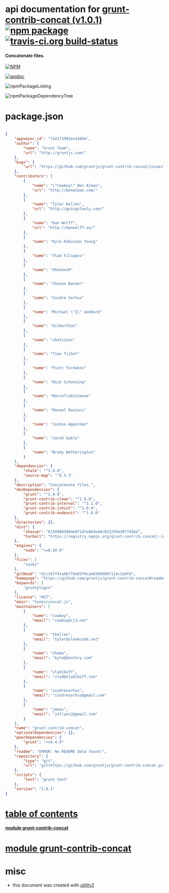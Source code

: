# api documentation for  [grunt-contrib-concat (v1.0.1)](https://github.com/gruntjs/grunt-contrib-concat#readme)  [![npm package](https://img.shields.io/npm/v/npmdoc-grunt-contrib-concat.svg?style=flat-square)](https://www.npmjs.org/package/npmdoc-grunt-contrib-concat) [![travis-ci.org build-status](https://api.travis-ci.org/npmdoc/node-npmdoc-grunt-contrib-concat.svg)](https://travis-ci.org/npmdoc/node-npmdoc-grunt-contrib-concat)
#### Concatenate files.

[![NPM](https://nodei.co/npm/grunt-contrib-concat.png?downloads=true)](https://www.npmjs.com/package/grunt-contrib-concat)

[![apidoc](https://npmdoc.github.io/node-npmdoc-grunt-contrib-concat/build/screenCapture.buildNpmdoc.browser.%252Fhome%252Ftravis%252Fbuild%252Fnpmdoc%252Fnode-npmdoc-grunt-contrib-concat%252Ftmp%252Fbuild%252Fapidoc.html.png)](https://npmdoc.github.io/node-npmdoc-grunt-contrib-concat/build/apidoc.html)

![npmPackageListing](https://npmdoc.github.io/node-npmdoc-grunt-contrib-concat/build/screenCapture.npmPackageListing.svg)

![npmPackageDependencyTree](https://npmdoc.github.io/node-npmdoc-grunt-contrib-concat/build/screenCapture.npmPackageDependencyTree.svg)



# package.json

```json

{
    "appveyor_id": "l42173901ms416km",
    "author": {
        "name": "Grunt Team",
        "url": "http://gruntjs.com/"
    },
    "bugs": {
        "url": "https://github.com/gruntjs/grunt-contrib-concat/issues"
    },
    "contributors": [
        {
            "name": "\"Cowboy\" Ben Alman",
            "url": "http://benalman.com/"
        },
        {
            "name": "Tyler Kellen",
            "url": "http://goingslowly.com/"
        },
        {
            "name": "Dan Wolff",
            "url": "http://danwolff.se/"
        },
        {
            "name": "Kyle Robinson Young"
        },
        {
            "name": "Vlad Filippov"
        },
        {
            "name": "XhmikosR"
        },
        {
            "name": "Steven Benner"
        },
        {
            "name": "Sindre Sorhus"
        },
        {
            "name": "Michael \"Z\" Goddard"
        },
        {
            "name": "GilbertSun"
        },
        {
            "name": "cbotsikas"
        },
        {
            "name": "Timo Tijhof"
        },
        {
            "name": "Piotr Yordanov"
        },
        {
            "name": "Nick Schonning"
        },
        {
            "name": "MarcelloDiSimone"
        },
        {
            "name": "Manuel Razzari"
        },
        {
            "name": "Joshua Appelman"
        },
        {
            "name": "Jacob Gable"
        },
        {
            "name": "Brady Wetherington"
        }
    ],
    "dependencies": {
        "chalk": "^1.0.0",
        "source-map": "^0.5.3"
    },
    "description": "Concatenate files.",
    "devDependencies": {
        "grunt": "^1.0.0",
        "grunt-contrib-clean": "^1.0.0",
        "grunt-contrib-internal": "^1.1.0",
        "grunt-contrib-jshint": "^1.0.0",
        "grunt-contrib-nodeunit": "^1.0.0"
    },
    "directories": {},
    "dist": {
        "shasum": "61509863084e871d7e86de48c015259ed97745bd",
        "tarball": "https://registry.npmjs.org/grunt-contrib-concat/-/grunt-contrib-concat-1.0.1.tgz"
    },
    "engines": {
        "node": ">=0.10.0"
    },
    "files": [
        "tasks"
    ],
    "gitHead": "dcc347f41a8b77de83f4caa83b0d80f114c2a9fd",
    "homepage": "https://github.com/gruntjs/grunt-contrib-concat#readme",
    "keywords": [
        "gruntplugin"
    ],
    "license": "MIT",
    "main": "tasks/concat.js",
    "maintainers": [
        {
            "name": "cowboy",
            "email": "cowboy@rj3.net"
        },
        {
            "name": "tkellen",
            "email": "tyler@sleekcode.net"
        },
        {
            "name": "shama",
            "email": "kyle@dontkry.com"
        },
        {
            "name": "vladikoff",
            "email": "vlad@vladikoff.com"
        },
        {
            "name": "sindresorhus",
            "email": "sindresorhus@gmail.com"
        },
        {
            "name": "jmeas",
            "email": "jellyes2@gmail.com"
        }
    ],
    "name": "grunt-contrib-concat",
    "optionalDependencies": {},
    "peerDependencies": {
        "grunt": ">=0.4.0"
    },
    "readme": "ERROR: No README data found!",
    "repository": {
        "type": "git",
        "url": "git+https://github.com/gruntjs/grunt-contrib-concat.git"
    },
    "scripts": {
        "test": "grunt test"
    },
    "version": "1.0.1"
}
```



# <a name="apidoc.tableOfContents"></a>[table of contents](#apidoc.tableOfContents)

#### [module grunt-contrib-concat](#apidoc.module.grunt-contrib-concat)



# <a name="apidoc.module.grunt-contrib-concat"></a>[module grunt-contrib-concat](#apidoc.module.grunt-contrib-concat)



# misc
- this document was created with [utility2](https://github.com/kaizhu256/node-utility2)
